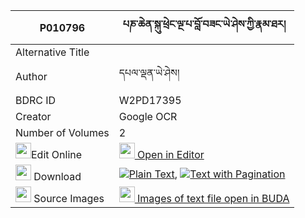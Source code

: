 |P010796|པཎ་ཆེན་སྐུ་ཕྲེང་ལྔ་པ་བློ་བཟང་ཡེ་ཤེས་ཀྱི་རྣམ་ཐར། 
| --- | --- 
|Alternative Title |
|Author| དཔལ་ལྡན་ཡེ་ཤེས།
|BDRC ID | W2PD17395
|Creator | Google OCR
|Number of Volumes| 2
|<img width="25" src="https://img.icons8.com/color/25/000000/edit-property.png">Edit Online| [<img width="25" src="https://avatars.githubusercontent.com/u/45091458?s=200&v=4"> Open in Editor](http://editor.openpecha.org/P010796)
|<img width="25" src="https://img.icons8.com/fluent/48/000000/download-2.png"/>  Download | [![](https://img.icons8.com/color/20/000000/txt.png)Plain Text](https://github.com/Openpecha/P010796/releases/download/v2/penchen_kutreng_ngapa_lozang_y_plain_P010796.zip), [![](https://img.icons8.com/color/20/000000/txt.png)Text with Pagination](https://github.com/Openpecha/P010796/releases/download/v2/penchen_kutreng_ngapa_lozang_y_pages_P010796.zip)
|<img width="25" src="https://img.icons8.com/plasticine/100/000000/pictures-folder.png"/>  Source Images | [<img width="25" src="https://library.bdrc.io/icons/BUDA-small.svg"> Images of text file open in BUDA](https://library.bdrc.io/show/bdr:W2PD17395)